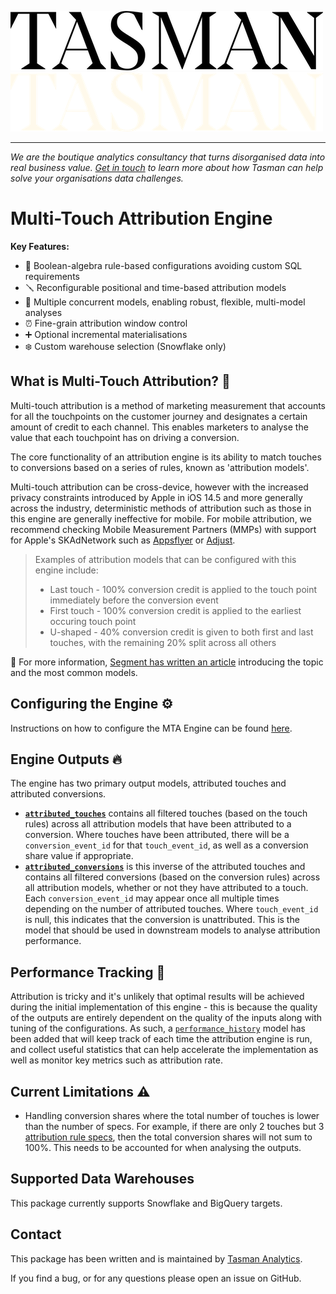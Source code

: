 [![tasman_logo][tasman_wordmark_black]][tasman_website_light_mode]
[![tasman_logo][tasman_wordmark_cream]][tasman_website_dark_mode]

---
*We are the boutique analytics consultancy that turns disorganised data into real business value. [Get in touch](https://tasman.ai/contact/) to learn more about how Tasman can help solve your organisations data challenges.*

# Multi-Touch Attribution Engine

**Key Features:**
- 🔩 Boolean-algebra rule-based configurations avoiding custom SQL requirements
- 🪛 Reconfigurable positional and time-based attribution models
- 🔀 Multiple concurrent models, enabling robust, flexible, multi-model analyses
- ⏰ Fine-grain attribution window control
- ➕ Optional incremental materialisations
- ❄️ Custom warehouse selection (Snowflake only)


## What is Multi-Touch Attribution? 🤨

Multi-touch attribution is a method of marketing measurement that accounts for all the touchpoints on the customer journey and designates a certain amount of credit to each channel. This enables marketers to analyse the value that each touchpoint has on driving a conversion.

The core functionality of an attribution engine is its ability to match touches to conversions based on a series of rules, known as 'attribution models'.

Multi-touch attribution can be cross-device, however with the increased privacy constraints introduced by Apple in iOS 14.5 and more generally across the industry, deterministic methods of attribution such as those in this engine are generally ineffective for mobile. For mobile attribution, we recommend checking Mobile Measurement Partners (MMPs) with support for Apple's SKAdNetwork such as [Appsflyer](https://www.appsflyer.com/) or [Adjust](https://www.adjust.com/).

>Examples of attribution models that can be configured with this engine include:
>- Last touch - 100% conversion credit is applied to the touch point immediately before the conversion event
>- First touch - 100% conversion credit is applied to the earliest occuring touch point
>- U-shaped - 40% conversion credit is given to both first and last touches, with the remaining 20% split across all others

🧠 For more information, [Segment has written an article](https://segment.com/academy/advanced-analytics/an-introduction-to-multi-touch-attribution/) introducing the topic and the most common models.

## Configuring the Engine ⚙️

Instructions on how to configure the MTA Engine can be found [here](docs/configuration.md).

## Engine Outputs 🔥

The engine has two primary output models, attributed touches and attributed conversions.   
- [**`attributed_touches`**](models/tasman_mta__attributed_touches.sql) contains all filtered touches (based on the touch rules) across all attribution models that have been attributed to a conversion. Where touches have been attributed, there will be a `conversion_event_id` for that `touch_event_id`, as well as a conversion share value if appropriate.
- [**`attributed_conversions`**](models/tasman_mta__attributed_conversions.sql) is this inverse of the attributed touches and contains all filtered conversions (based on the conversion rules) across all attribution models, whether or not they have attributed to a touch. Each `conversion_event_id` may appear once all multiple times depending on the number of attributed touches. Where `touch_event_id` is null, this indicates that the conversion is unattributed. This is the model that should be used in downstream models to analyse attribution performance.

## Performance Tracking 🚀

Attribution is tricky and it's unlikely that optimal results will be achieved during the initial implementation of this engine - this is because the quality of the outputs are entirely dependent on the quality of the inputs along with tuning of the configurations. As such, a [`performance_history`](models/tasman_mta__performance_history.sql) model has been added that will keep track of each time the attribution engine is run, and collect useful statistics that can help accelerate the implementation as well as monitor key metrics such as attribution rate.

## Current Limitations ⚠️

- Handling conversion shares where the total number of touches is lower than the number of specs. For example, if there are only 2 touches but 3 [attribution rule specs](docs/configuration.md#attribution-rules), then the total conversion shares will not sum to 100%. This needs to be accounted for when analysing the outputs.

## Supported Data Warehouses
This package currently supports Snowflake and BigQuery targets.

## Contact
This package has been written and is maintained by [Tasman Analytics](https://tasman.ai).

If you find a bug, or for any questions please open an issue on GitHub.

[tasman_website_dark_mode]: https://tasman.ai#gh-dark-mode-only
[tasman_website_light_mode]: https://tasman.ai#gh-light-mode-only
[tasman_wordmark_cream]: https://raw.githubusercontent.com/TasmanAnalytics/.github/master/images/tasman_wordmark_cream_500.png#gh-dark-mode-only
[tasman_wordmark_black]: https://raw.githubusercontent.com/TasmanAnalytics/.github/master/images/tasman_wordmark_black_500.png#gh-light-mode-only